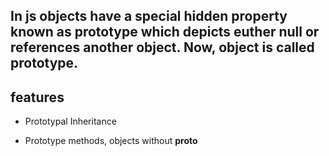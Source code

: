 ## In js objects have a special hidden property known as prototype which depicts euther null or references another object. Now, object is called prototype.

## features
* Prototypal Inheritance 

* Prototype methods, objects without __proto__